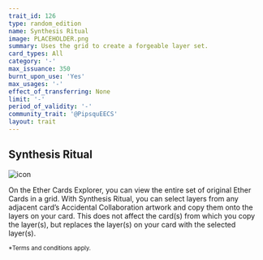 ```yaml
---
trait_id: 126
type: random_edition
name: Synthesis Ritual
image: PLACEHOLDER.png
summary: Uses the grid to create a forgeable layer set.
card_types: All
category: '-'
max_issuance: 350
burnt_upon_use: 'Yes'
max_usages: '-'
effect_of_transferring: None
limit: '-'
period_of_validity: '-'
community_trait: '@PipsquEECS'
layout: trait
---
```


## Synthesis Ritual

![icon](/assets/images/trait-icons/{{page.image}})

On the Ether Cards Explorer, you can view the entire set of original Ether Cards in a grid. With Synthesis Ritual, you can select layers from any adjacent card’s Accidental Collaboration artwork and copy them onto the layers on your card. This does not affect the card(s) from which you copy the layer(s), but replaces the layer(s) on your card with the selected layer(s).

<small>*Terms and conditions apply.</small>
